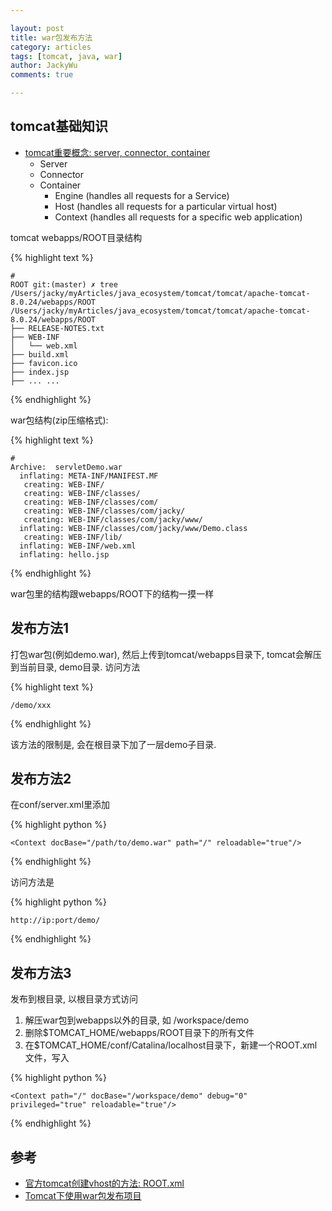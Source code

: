 ```yaml
---

layout: post   
title: war包发布方法
category: articles  
tags: [tomcat, java, war]  
author: JackyWu  
comments: true  

---
```


 

## tomcat基础知识

- [tomcat重要概念: server, connector, container](https://tomcat.apache.org/tomcat-7.0-doc/config/index.html)
    - Server
    - Connector
    - Container
        - Engine (handles all requests for a Service)
        - Host (handles all requests for a particular virtual host)
        - Context (handles all requests for a specific web application)

tomcat webapps/ROOT目录结构

    
{% highlight text %} 
    
    #
    ROOT git:(master) ✗ tree /Users/jacky/myArticles/java_ecosystem/tomcat/tomcat/apache-tomcat-8.0.24/webapps/ROOT
    /Users/jacky/myArticles/java_ecosystem/tomcat/tomcat/apache-tomcat-8.0.24/webapps/ROOT
    ├── RELEASE-NOTES.txt
    ├── WEB-INF
    │   └── web.xml
    ├── build.xml
    ├── favicon.ico
    ├── index.jsp
    ├── ... ...

{% endhighlight %} 


war包结构(zip压缩格式):


{% highlight text %} 

    #
    Archive:  servletDemo.war
      inflating: META-INF/MANIFEST.MF
       creating: WEB-INF/
       creating: WEB-INF/classes/
       creating: WEB-INF/classes/com/
       creating: WEB-INF/classes/com/jacky/
       creating: WEB-INF/classes/com/jacky/www/
      inflating: WEB-INF/classes/com/jacky/www/Demo.class
       creating: WEB-INF/lib/
      inflating: WEB-INF/web.xml
      inflating: hello.jsp

{% endhighlight %} 


war包里的结构跟webapps/ROOT下的结构一摸一样


## 发布方法1

打包war包(例如demo.war), 然后上传到tomcat/webapps目录下, tomcat会解压到当前目录, demo目录.
访问方法


{% highlight text %} 
    
    /demo/xxx

{% endhighlight %} 


该方法的限制是, 会在根目录下加了一层demo子目录.


## 发布方法2

在conf/server.xml里添加


{% highlight python %} 

    <Context docBase="/path/to/demo.war" path="/" reloadable="true"/>

{% endhighlight %} 


访问方法是


{% highlight python %} 

    http://ip:port/demo/
    
{% endhighlight %} 


## 发布方法3

发布到根目录, 以根目录方式访问

1. 解压war包到webapps以外的目录, 如 /workspace/demo
2. 删除$TOMCAT_HOME/webapps/ROOT目录下的所有文件
3. 在$TOMCAT_HOME/conf/Catalina/localhost目录下，新建一个ROOT.xml文件，写入


{% highlight python %} 

    <Context path="/" docBase="/workspace/demo" debug="0"   privileged="true" reloadable="true"/>

{% endhighlight %} 



## 参考

- [官方tomcat创建vhost的方法: ROOT.xml](https://tomcat.apache.org/tomcat-7.0-doc/virtual-hosting-howto.html)
- [Tomcat下使用war包发布项目](http://blog.csdn.net/wy818/article/details/7240294)
